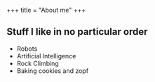 +++
title = "About me"
+++

## Stuff I like in no particular order
 - Robots
 - Artificial Intelligence
 - Rock Climbing
 - Baking cookies and zopf
